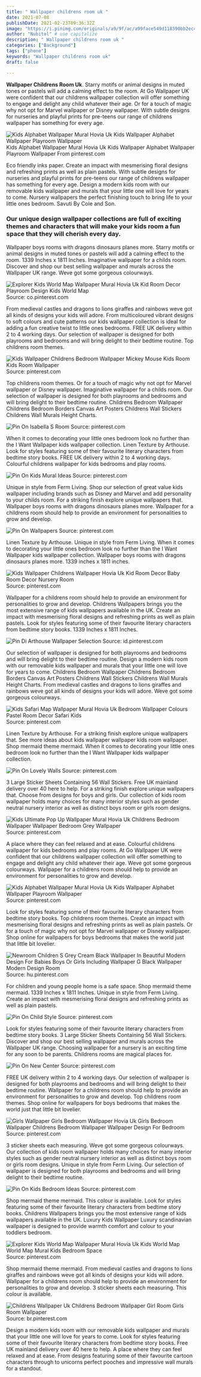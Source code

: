 ```yaml
---
title: " Wallpaper childrens room uk "
date: 2021-07-08
publishDate: 2021-02-23T09:36:32Z
image: "https://i.pinimg.com/originals/a9/9f/ac/a99face549d118390bb2ec43d69d146c.jpg"
author: "Nubitol" # use capitalize
description: " Wallpaper childrens room uk "
categories: ["Background"]
tags: ["phone"]
keywords: "Wallpaper childrens room uk"
draft: false

---
```



**Wallpaper Childrens Room Uk**. Starry motifs or animal designs in muted tones or pastels will add a calming effect to the room. At Go Wallpaper UK were confident that our childrens wallpaper collection will offer something to engage and delight any child whatever their age. Or for a touch of magic why not opt for Marvel wallpaper or Disney wallpaper. With subtle designs for nurseries and playful prints for pre-teens our range of childrens wallpaper has something for every age.

![Kids Alphabet Wallpaper Mural Hovia Uk Kids Wallpaper Alphabet Wallpaper Playroom Wallpaper](https://i.pinimg.com/originals/4d/9a/45/4d9a459c71d3a9dad835a44ff3d3ffd2.jpg "Kids Alphabet Wallpaper Mural Hovia Uk Kids Wallpaper Alphabet Wallpaper Playroom Wallpaper")
Kids Alphabet Wallpaper Mural Hovia Uk Kids Wallpaper Alphabet Wallpaper Playroom Wallpaper From pinterest.com


Eco friendly inks paper. Create an impact with mesmerising floral designs and refreshing prints as well as plain pastels. With subtle designs for nurseries and playful prints for pre-teens our range of childrens wallpaper has something for every age. Design a modern kids room with our removable kids wallpaper and murals that your little one will love for years to come. Nursery wallpapers the perfect finishing touch to bring life to your little ones bedroom. Savuti By Cole and Son.

### Our unique design wallpaper collections are full of exciting themes and characters that will make your kids room a fun space that they will cherish every day.

Wallpaper boys rooms with dragons dinosaurs planes more. Starry motifs or animal designs in muted tones or pastels will add a calming effect to the room. 1339 Inches x 1811 Inches. Imaginative wallpaper for a childs room. Discover and shop our best selling wallpaper and murals across the Wallpaper UK range. Weve got some gorgeous colourways.


![Explorer Kids World Map Wallpaper Mural Hovia Uk Kid Room Decor Playroom Design Kids World Map](https://i.pinimg.com/originals/a7/6b/f8/a76bf83da1c64ebbe5c5b9f90bde5b10.jpg "Explorer Kids World Map Wallpaper Mural Hovia Uk Kid Room Decor Playroom Design Kids World Map")
Source: co.pinterest.com

From medieval castles and dragons to lions giraffes and rainbows weve got all kinds of designs your kids will adore. From multicoloured vibrant designs to soft colours and cute patterns our kids wallpaper collection is ideal for adding a fun creative twist to little ones bedrooms. FREE UK delivery within 2 to 4 working days. Our selection of wallpaper is designed for both playrooms and bedrooms and will bring delight to their bedtime routine. Top childrens room themes.

![Kids Wallpaper Childrens Bedroom Wallpaper Mickey Mouse Kids Room Kids Room Wallpaper](https://i.pinimg.com/originals/e5/6b/d8/e56bd8f6d90dfedaee51fa6e780804dc.jpg "Kids Wallpaper Childrens Bedroom Wallpaper Mickey Mouse Kids Room Kids Room Wallpaper")
Source: pinterest.com

Top childrens room themes. Or for a touch of magic why not opt for Marvel wallpaper or Disney wallpaper. Imaginative wallpaper for a childs room. Our selection of wallpaper is designed for both playrooms and bedrooms and will bring delight to their bedtime routine. Childrens Bedroom Wallpaper Childrens Bedroom Borders Canvas Art Posters Childrens Wall Stickers Childrens Wall Murals Height Charts.

![Pin On Isabella S Room](https://i.pinimg.com/originals/0d/50/2d/0d502d8c5c63b37b688611af5c500f59.jpg "Pin On Isabella S Room")
Source: pinterest.com

When it comes to decorating your little ones bedroom look no further than the I Want Wallpaper kids wallpaper collection. Linen Texture by Arthouse. Look for styles featuring some of their favourite literary characters from bedtime story books. FREE UK delivery within 2 to 4 working days. Colourful childrens wallpaper for kids bedrooms and play rooms.

![Pin On Kids Mural Ideas](https://i.pinimg.com/originals/25/de/7b/25de7badd4bf29f5ce49872b8a010327.jpg "Pin On Kids Mural Ideas")
Source: pinterest.com

Unique in style from Ferm Living. Shop our selection of great value kids wallpaper including brands such as Disney and Marvel and add personality to your childs room. For a striking finish explore unique wallpapers that. Wallpaper boys rooms with dragons dinosaurs planes more. Wallpaper for a childrens room should help to provide an environment for personalities to grow and develop.

![Pin On Wallpapers](https://i.pinimg.com/originals/d6/63/f9/d663f956d3ad65979d5b63d521db07cf.jpg "Pin On Wallpapers")
Source: pinterest.com

Linen Texture by Arthouse. Unique in style from Ferm Living. When it comes to decorating your little ones bedroom look no further than the I Want Wallpaper kids wallpaper collection. Wallpaper boys rooms with dragons dinosaurs planes more. 1339 inches x 1811 inches.

![Kids Wallpaper Childrens Wallpaper Hovia Uk Kid Room Decor Baby Room Decor Nursery Room](https://i.pinimg.com/originals/29/1a/2d/291a2dae961f040ad8c961ca474cbbe4.jpg "Kids Wallpaper Childrens Wallpaper Hovia Uk Kid Room Decor Baby Room Decor Nursery Room")
Source: pinterest.com

Wallpaper for a childrens room should help to provide an environment for personalities to grow and develop. Childrens Wallpapers brings you the most extensive range of kids wallpapers available in the UK. Create an impact with mesmerising floral designs and refreshing prints as well as plain pastels. Look for styles featuring some of their favourite literary characters from bedtime story books. 1339 Inches x 1811 Inches.

![Pin Di Arthouse Wallpaper Selection](https://i.pinimg.com/originals/89/f1/28/89f12819e3af4d5c7ca9bf935d833b47.jpg "Pin Di Arthouse Wallpaper Selection")
Source: id.pinterest.com

Our selection of wallpaper is designed for both playrooms and bedrooms and will bring delight to their bedtime routine. Design a modern kids room with our removable kids wallpaper and murals that your little one will love for years to come. Childrens Bedroom Wallpaper Childrens Bedroom Borders Canvas Art Posters Childrens Wall Stickers Childrens Wall Murals Height Charts. From medieval castles and dragons to lions giraffes and rainbows weve got all kinds of designs your kids will adore. Weve got some gorgeous colourways.

![Kids Safari Map Wallpaper Mural Hovia Uk Bedroom Wallpaper Colours Pastel Room Decor Safari Kids](https://i.pinimg.com/736x/50/2a/03/502a03ab81d95e6583c4144bb0fb7068.jpg "Kids Safari Map Wallpaper Mural Hovia Uk Bedroom Wallpaper Colours Pastel Room Decor Safari Kids")
Source: pinterest.com

Linen Texture by Arthouse. For a striking finish explore unique wallpapers that. See more ideas about kids wallpaper wallpaper kids room wallpaper. Shop mermaid theme mermaid. When it comes to decorating your little ones bedroom look no further than the I Want Wallpaper kids wallpaper collection.

![Pin On Lovely Walls](https://i.pinimg.com/originals/0a/d2/92/0ad292d2aa6a22e3ff1c2673a703d809.jpg "Pin On Lovely Walls")
Source: pinterest.com

3 Large Sticker Sheets Containing 56 Wall Stickers. Free UK mainland delivery over 40 here to help. For a striking finish explore unique wallpapers that. Choose from designs for boys and girls. Our collection of kids room wallpaper holds many choices for many interior styles such as gender neutral nursery interior as well as distinct boys room or girls room designs.

![Kids Ultimate Pop Up Wallpaper Mural Hovia Uk Childrens Bedroom Wallpaper Wallpaper Bedroom Grey Wallpaper](https://i.pinimg.com/originals/24/98/c8/2498c8841ccb42100875a4ca8b44b2bc.jpg "Kids Ultimate Pop Up Wallpaper Mural Hovia Uk Childrens Bedroom Wallpaper Wallpaper Bedroom Grey Wallpaper")
Source: pinterest.com

A place where they can feel relaxed and at ease. Colourful childrens wallpaper for kids bedrooms and play rooms. At Go Wallpaper UK were confident that our childrens wallpaper collection will offer something to engage and delight any child whatever their age. Weve got some gorgeous colourways. Wallpaper for a childrens room should help to provide an environment for personalities to grow and develop.

![Kids Alphabet Wallpaper Mural Hovia Uk Kids Wallpaper Alphabet Wallpaper Playroom Wallpaper](https://i.pinimg.com/originals/4d/9a/45/4d9a459c71d3a9dad835a44ff3d3ffd2.jpg "Kids Alphabet Wallpaper Mural Hovia Uk Kids Wallpaper Alphabet Wallpaper Playroom Wallpaper")
Source: pinterest.com

Look for styles featuring some of their favourite literary characters from bedtime story books. Top childrens room themes. Create an impact with mesmerising floral designs and refreshing prints as well as plain pastels. Or for a touch of magic why not opt for Marvel wallpaper or Disney wallpaper. Shop online for wallpapers for boys bedrooms that makes the world just that little bit lovelier.

![Newroom Children S Grey Cream Black Wallpaper In Beautiful Modern Design For Babies Boys Or Girls Including Wallpaper G Black Wallpaper Modern Design Room](https://i.pinimg.com/736x/e5/b9/32/e5b932087c2c1439b5e6698b2f219a55.jpg "Newroom Children S Grey Cream Black Wallpaper In Beautiful Modern Design For Babies Boys Or Girls Including Wallpaper G Black Wallpaper Modern Design Room")
Source: hu.pinterest.com

For children and young people home is a safe space. Shop mermaid theme mermaid. 1339 Inches x 1811 Inches. Unique in style from Ferm Living. Create an impact with mesmerising floral designs and refreshing prints as well as plain pastels.

![Pin On Child Style](https://i.pinimg.com/originals/49/00/c5/4900c599c9a7b19140796a65b5d2a7aa.jpg "Pin On Child Style")
Source: pinterest.com

Look for styles featuring some of their favourite literary characters from bedtime story books. 3 Large Sticker Sheets Containing 56 Wall Stickers. Discover and shop our best selling wallpaper and murals across the Wallpaper UK range. Choosing wallpaper for a nursery is an exciting time for any soon to be parents. Childrens rooms are magical places for.

![Pin On New Center](https://i.pinimg.com/originals/fc/fb/1c/fcfb1ce218964cd4ecb25293dd46d1ad.jpg "Pin On New Center")
Source: pinterest.com

FREE UK delivery within 2 to 4 working days. Our selection of wallpaper is designed for both playrooms and bedrooms and will bring delight to their bedtime routine. Wallpaper for a childrens room should help to provide an environment for personalities to grow and develop. Top childrens room themes. Shop online for wallpapers for boys bedrooms that makes the world just that little bit lovelier.

![Girls Wallpaper Girls Bedroom Wallpaper Hovia Uk Girls Bedroom Wallpaper Childrens Bedroom Wallpaper Wallpaper Design For Bedroom](https://i.pinimg.com/originals/66/38/b8/6638b8115298ad2874389cf7fb5fd3a8.jpg "Girls Wallpaper Girls Bedroom Wallpaper Hovia Uk Girls Bedroom Wallpaper Childrens Bedroom Wallpaper Wallpaper Design For Bedroom")
Source: pinterest.com

3 sticker sheets each measuring. Weve got some gorgeous colourways. Our collection of kids room wallpaper holds many choices for many interior styles such as gender neutral nursery interior as well as distinct boys room or girls room designs. Unique in style from Ferm Living. Our selection of wallpaper is designed for both playrooms and bedrooms and will bring delight to their bedtime routine.

![Pin On Kids Bedroom Ideas](https://i.pinimg.com/736x/15/24/6f/15246f435fe7dcfaadc30055c3305abb.jpg "Pin On Kids Bedroom Ideas")
Source: pinterest.com

Shop mermaid theme mermaid. This colour is available. Look for styles featuring some of their favourite literary characters from bedtime story books. Childrens Wallpapers brings you the most extensive range of kids wallpapers available in the UK. Luxury Kids Wallpaper Luxury scandinavian wallpaper is designed to provide warmth comfort and colour to your toddlers bedroom.

![Explorer Kids World Map Wallpaper Mural Hovia Uk Kids World Map World Map Mural Kids Bedroom Space](https://i.pinimg.com/originals/23/68/81/236881bf7a03158a1fe0b929c3a80da3.jpg "Explorer Kids World Map Wallpaper Mural Hovia Uk Kids World Map World Map Mural Kids Bedroom Space")
Source: pinterest.com

Shop mermaid theme mermaid. From medieval castles and dragons to lions giraffes and rainbows weve got all kinds of designs your kids will adore. Wallpaper for a childrens room should help to provide an environment for personalities to grow and develop. 3 sticker sheets each measuring. This colour is available.

![Childrens Wallpaper Uk Childrens Bedroom Wallpaper Girl Room Girls Room Wallpaper](https://i.pinimg.com/originals/a9/9f/ac/a99face549d118390bb2ec43d69d146c.jpg "Childrens Wallpaper Uk Childrens Bedroom Wallpaper Girl Room Girls Room Wallpaper")
Source: br.pinterest.com

Design a modern kids room with our removable kids wallpaper and murals that your little one will love for years to come. Look for styles featuring some of their favourite literary characters from bedtime story books. Free UK mainland delivery over 40 here to help. A place where they can feel relaxed and at ease. From designs featuring some of their favourite cartoon characters through to unicorns perfect pooches and impressive wall murals for a standout.

